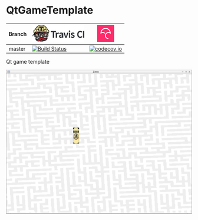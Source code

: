 # QtGameTemplate

Branch|[![Travis CI logo](TravisCI.png)](https://travis-ci.org)|[![Codecov logo](Codecov.png)](https://www.codecov.io)
---|---|---
master|[![Build Status](https://travis-ci.org/richelbilderbeek/QtGameTemplate.svg?branch=master)](https://travis-ci.org/richelbilderbeek/QtGameTemplate)|[![codecov.io](https://codecov.io/github/richelbilderbeek/QtGameTemplate/coverage.svg?branch=master)](https://codecov.io/github/richelbilderbeek/QtGameTemplate/branch/master)

Qt game template

![QtGameTemplate](QtGameTemplate.png)
